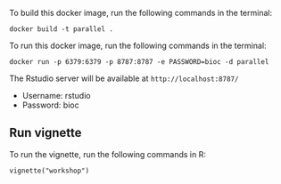 To build this docker image, run the following commands in the terminal:
```
docker build -t parallel .
```

To run this docker image, run the following commands in the terminal:
```
docker run -p 6379:6379 -p 8787:8787 -e PASSWORD=bioc -d parallel
```

The Rstudio server will be available at `http://localhost:8787/`
* Username: rstudio
* Password: bioc

## Run vignette
To run the vignette, run the following commands in R:
```
vignette("workshop")
```